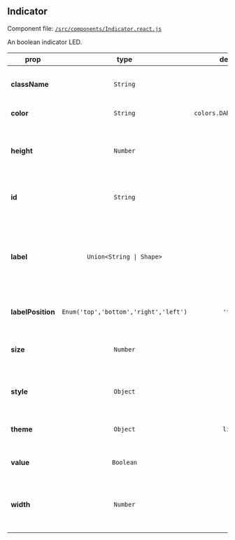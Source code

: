 
## Indicator

Component file: [`/src/components/Indicator.react.js`](/src/components/Indicator.react.js)

An boolean indicator LED.

prop | type | default | description
---- | :----: | :-------: | -----------
**className** | `String` |  | Class to apply to the root component element
**color** | `String` | `colors.DARKER_PRIMARY` | Color of the indicator
**height** | `Number` |  | Height of the component. Set both width and height for a rectangular indicator
**id** | `String` |  | The ID used to identify the indicator in Dash callbacks
**label** | `Union<String \| Shape>` |  | Description to be displayed alongside the control. To control styling, pass an object with label and style properties
**labelPosition** | `Enum('top','bottom','right','left')` | `'top'` | Where the indicator label is positioned
**size** | `Number` | `15` | Size of the component. Either use this or width and height
**style** | `Object` |  | Style to apply to the root component element
**theme** | `Object` | `light` | Theme configuration to be set by a ThemeProvider
**value** | `Boolean` |  | If true, indicator is illuminated
**width** | `Number` |  | Width of the component. Set both width and height for a rectangular indicator
